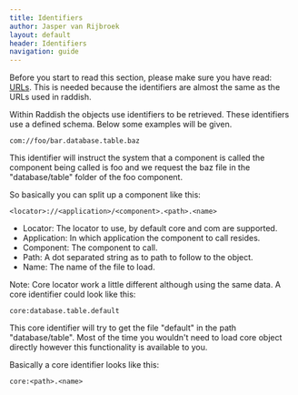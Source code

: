 ```yaml
---
title: Identifiers
author: Jasper van Rijbroek
layout: default
header: Identifiers
navigation: guide
---
```


Before you start to read this section, please make sure you have read: [URLs](/guide/essentials/urls.html).
This is needed because the identifiers are almost the same as the URLs used in raddish.

Within Raddish the objects use identifiers to be retrieved. These identifiers use a defined schema.
Below some examples will be given.

``` com://foo/bar.database.table.baz ```

This identifier will instruct the system that a component is called
the component being called is foo and we request the baz file in the "database/table" folder of the foo component.

So basically you can split up a component like this:

``` <locator>://<application>/<component>.<path>.<name> ```

- Locator: The locator to use, by default core and com are supported.
- Application: In which application the component to call resides.
- Component: The component to call.
- Path: A dot separated string as to path to follow to the object.
- Name: The name of the file to load.

Note: Core locator work a little different although using the same data.
A core identifier could look like this:

``` core:database.table.default ```

This core identifier will try to get the file "default" in the path "database/table".
Most of the time you wouldn't need to load core object directly however this functionality is available to you.

Basically a core identifier looks like this:

``` core:<path>.<name> ```